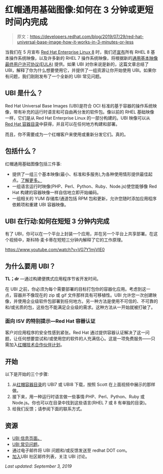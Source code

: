 # 红帽通用基础图像:如何在 3 分钟或更短时间内完成

> 原文：<https://developers.redhat.com/blog/2019/07/29/red-hat-universal-base-image-how-it-works-in-3-minutes-or-less>

当我们在 5 月宣布 [Red Hat Enterprise Linux 8](https://developers.redhat.com/blog/2019/05/07/red-hat-enterprise-linux-8-now-generally-available/) 时，我们还[宣布](https://www.redhat.com/en/blog/introducing-red-hat-universal-base-image)所有 RHEL 8 基本操作系统映像，以及许多新的 RHEL 7 操作系统映像，将根据新的[通用基本映像最终用户许可协议(EULA)](https://www.redhat.com/licenses/EULA_Red_Hat_Universal_Base_Image_English_20190422.pdf) 提供。如果 UBI 对你来说是新的，这篇文章总结了 UBI，解释了你为什么想要使用它，并提供了一组资源让你开始使用 UBI。如果你有问题，我们刚刚发布了一个全新的 UBI 常见问题。

## UBI 是什么？

Red Hat Universal Base Images (UBI)是符合 OCI 标准的基于容器的操作系统映像，带有补充的运行时语言和可自由再分发的软件包。像以前的 RHEL 基础映像一样，它们是从 Red Hat Enterprise Linux 的一部分构建的。UBI 映像可以从 [Red Hat 容器目录](https://access.redhat.com/containers/)中获得，并且可以在任何地方构建和部署。

而且，你不需要成为一个红帽客户来使用或重新分发它们。真的。

## 包括什么？

红帽通用基础图像包括三件事:

*   提供了一组三个基本映像(最小、标准和多服务),为各种使用情形提供最佳起点。[了解更多。](https://developers.redhat.com/products/rhel/ubi/#assembly-field-sections-18555)
*   一组语言运行时映像(PHP、Perl、Python、Ruby、Node.js)使您能够像 Red Hat 构建的容器映像一样自信地立即开始编码。
*   一组相关的 YUM 存储库/通道包括 RPM 包和更新，允许您随时添加应用程序依赖项和重建 UBI 容器映像。

## UBI 在行动:如何在短短 3 分钟内完成

有了 UBI，你可以在一个平台上封装一个应用，并在另一个平台上共享部署。在这个视频中，斯科特·麦卡蒂在短短三分钟内解释了它的工作原理。

https://www.youtube.com/watch?v=VG7Y1mjVIE0

## 为什么要用 UBI？

**TL；dr** —通过构建便携式应用程序节省开发时间。

在 UBI 之前，你必须为每个需要部署的目标打包你的容器化应用。考虑到这一点，容器并不像现在的 zip 或 gif 文件那样具有可移植性。UBI 允许您一次创建映像，并使用企业级软件包部署到任何地方。另一种方法是使用不可信的、不可靠的和/或劣质的包，这些包不能满足企业级的需求。这种方法从一开始就被打破了。

### 面向 ISV 的特别提示—Red Hat 容器认证

客户对应用程序的安全性感到紧张。Red Hat 通过提供容器认证解决了这一问题，让任何想要尝试和/或使用您的软件的人充满信心。这是一项免费服务——只需加入[红帽技术合作伙伴计划](https://developers.redhat.com/products/rhel/ubi/#assembly-field-sections-18515)。

## 开始

以下是开始的三个步骤:

1.  从[红帽容器目录](https://access.redhat.com/containers/)的 UBI7 或 UBI8 下载，按照 Scott 在上面视频中展示的那样做。
2.  接下来，用一种运行时语言做一些事情:PHP、Perl、Python、Ruby 或 Node.js。你也可以在目录中找到这些语言(RHEL 7 或 8 有单独的目录)。
3.  给我们反馈；请参阅下面的联系方式。

## 资源

*   [UBI 信息页面。](https://developers.redhat.com/products/rhel/ubi/)
*   [UBI 常见问题](https://developers.redhat.com/articles/ubi-faq/)。
*   通过电子邮件将 UBI 问题和/或反馈发送至 redhat DOT com。
*   [加入](https://www.redhat.com/mailman/listinfo/ubi)UBI 社区邮件列表，关注 UBI 讨论。

*Last updated: September 3, 2019*